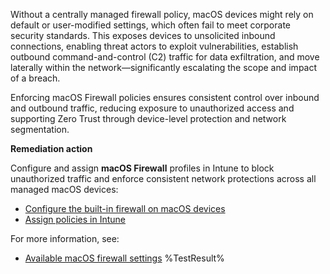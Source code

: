 Without a centrally managed firewall policy, macOS devices might rely on default or user-modified settings, which often fail to meet corporate security standards. This exposes devices to unsolicited inbound connections, enabling threat actors to exploit vulnerabilities, establish outbound command-and-control (C2) traffic for data exfiltration, and move laterally within the network—significantly escalating the scope and impact of a breach.

Enforcing macOS Firewall policies ensures consistent control over inbound and outbound traffic, reducing exposure to unauthorized access and supporting Zero Trust through device-level protection and network segmentation.

**Remediation action**

Configure and assign **macOS Firewall** profiles in Intune to block unauthorized traffic and enforce consistent network protections across all managed macOS devices:

- [Configure the built-in firewall on macOS devices](https://learn.microsoft.com/intune/intune-service/protect/endpoint-security-firewall-policy?wt.mc_id=zerotrustrecommendations_automation_content_cnl_csasci)
- [Assign policies in Intune](https://learn.microsoft.com/intune/intune-service/configuration/device-profile-assign?wt.mc_id=zerotrustrecommendations_automation_content_cnl_csasci#assign-a-policy-to-users-or-groups)

For more information, see:  
-  [Available macOS firewall settings](https://learn.microsoft.com/intune/intune-service/protect/endpoint-security-firewall-profile-settings?wt.mc_id=zerotrustrecommendations_automation_content_cnl_csasci#macos-firewall-profile)<!--- Results --->
%TestResult%

